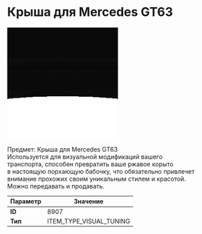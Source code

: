 # Крыша для Mercedes GT63

![Item Image](../img/8907.webp?raw=true)

Предмет: Крыша для Mercedes GT63<br>Используется для визуальной модификаций вашего<br>транспорта, способен превратить ваше ржавое корыто<br>в настоящую порхающую бабочку, что обязательно привлечет<br>внимание прохожих своим уникальным стилем и красотой.<br>Можно передавать и продавать.


| Параметр | Значение |
|----------|----------|
| **ID** | 8907 |
| **Тип** | ITEM_TYPE_VISUAL_TUNING |

